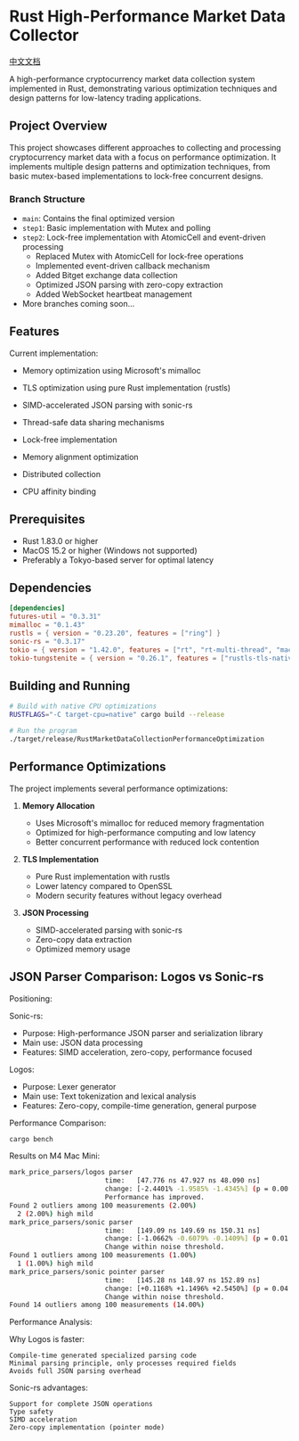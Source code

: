 # Rust High-Performance Market Data Collector

[中文文档](./README_zh.md)

A high-performance cryptocurrency market data collection system implemented in Rust, demonstrating various optimization techniques and design patterns for low-latency trading applications.

## Project Overview

This project showcases different approaches to collecting and processing cryptocurrency market data with a focus on performance optimization. It implements multiple design patterns and optimization techniques, from basic mutex-based implementations to lock-free concurrent designs.

### Branch Structure

- `main`: Contains the final optimized version
- `step1`: Basic implementation with Mutex and polling
- `step2`: Lock-free implementation with AtomicCell and event-driven processing
   - Replaced Mutex with AtomicCell for lock-free operations
   - Implemented event-driven callback mechanism
   - Added Bitget exchange data collection
   - Optimized JSON parsing with zero-copy extraction
   - Added WebSocket heartbeat management
- More branches coming soon...

## Features

Current implementation:
- Memory optimization using Microsoft's mimalloc
- TLS optimization using pure Rust implementation (rustls)
- SIMD-accelerated JSON parsing with sonic-rs
- Thread-safe data sharing mechanisms

- Lock-free implementation
- Memory alignment optimization
- Distributed collection
- CPU affinity binding

## Prerequisites

- Rust 1.83.0 or higher
- MacOS 15.2 or higher (Windows not supported)
- Preferably a Tokyo-based server for optimal latency

## Dependencies

```toml
[dependencies]
futures-util = "0.3.31"
mimalloc = "0.1.43"
rustls = { version = "0.23.20", features = ["ring"] }
sonic-rs = "0.3.17"
tokio = { version = "1.42.0", features = ["rt", "rt-multi-thread", "macros", "time"] }
tokio-tungstenite = { version = "0.26.1", features = ["rustls-tls-native-roots"] }
```

## Building and Running

```bash
# Build with native CPU optimizations
RUSTFLAGS="-C target-cpu=native" cargo build --release

# Run the program
./target/release/RustMarketDataCollectionPerformanceOptimization
```

## Performance Optimizations

The project implements several performance optimizations:

1. **Memory Allocation**
    - Uses Microsoft's mimalloc for reduced memory fragmentation
    - Optimized for high-performance computing and low latency
    - Better concurrent performance with reduced lock contention

2. **TLS Implementation**
    - Pure Rust implementation with rustls
    - Lower latency compared to OpenSSL
    - Modern security features without legacy overhead

3. **JSON Processing**
    - SIMD-accelerated parsing with sonic-rs
    - Zero-copy data extraction
    - Optimized memory usage

## JSON Parser Comparison: Logos vs Sonic-rs

Positioning:

Sonic-rs:
- Purpose: High-performance JSON parser and serialization library
- Main use: JSON data processing
- Features: SIMD acceleration, zero-copy, performance focused

Logos:
- Purpose: Lexer generator
- Main use: Text tokenization and lexical analysis
- Features: Zero-copy, compile-time generation, general purpose

Performance Comparison:
```bash
cargo bench
```

Results on M4 Mac Mini:
```bash
mark_price_parsers/logos parser
                        time:   [47.776 ns 47.927 ns 48.090 ns]
                        change: [-2.4401% -1.9585% -1.4345%] (p = 0.00 < 0.05)
                        Performance has improved.
Found 2 outliers among 100 measurements (2.00%)
  2 (2.00%) high mild
mark_price_parsers/sonic parser
                        time:   [149.09 ns 149.69 ns 150.31 ns]
                        change: [-1.0662% -0.6079% -0.1409%] (p = 0.01 < 0.05)
                        Change within noise threshold.
Found 1 outliers among 100 measurements (1.00%)
  1 (1.00%) high mild
mark_price_parsers/sonic pointer parser
                        time:   [145.28 ns 148.97 ns 152.89 ns]
                        change: [+0.1168% +1.1496% +2.5450%] (p = 0.04 < 0.05)
                        Change within noise threshold.
Found 14 outliers among 100 measurements (14.00%)
```

Performance Analysis:

Why Logos is faster:

    Compile-time generated specialized parsing code
    Minimal parsing principle, only processes required fields
    Avoids full JSON parsing overhead

Sonic-rs advantages:

    Support for complete JSON operations
    Type safety
    SIMD acceleration
    Zero-copy implementation (pointer mode)
